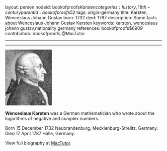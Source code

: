 layout: person
nodeid: bookofproofs$Karsten
categories: history,18th-century
parentid: bookofproofs$52
tags: origin-germany
title: Karsten, Wenceslaus Johann Gustav
born: 1732
died: 1787
description: Some facts about Wenceslaus Johann Gustav Karsten
keywords: karsten, wenceslaus johann gustav,nationality germany
references: bookofproofs$6909
contributors: bookofproofs,@MacTutor

---


---

![Karsten.jpg](https://github.com/bookofproofs/bookofproofs.github.io/blob/main/_sources/_assets/images/portraits/Karsten.jpg?raw=true)

**Wenceslaus Karsten** was a German mathematician who wrote about the logarithms of negative and complex numbers.

Born 15 December 1732 Neubrandenburg, Mecklenburg-Strelitz, Germany. Died 17 April 1787 Halle, Germany.


View full biography at [MacTutor](https://mathshistory.st-andrews.ac.uk/Biographies/Karsten/).